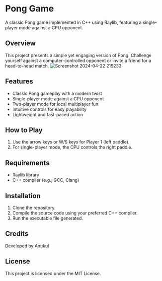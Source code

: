 # Pong Game

A classic Pong game implemented in C++ using Raylib, featuring a single-player mode against a CPU opponent.

## Overview

This project presents a simple yet engaging version of Pong. Challenge yourself against a computer-controlled opponent or invite a friend for a head-to-head match.
![Screenshot 2024-04-22 215233](https://github.com/anukul1999/Pong/assets/167528692/c02f8353-2627-4c91-8653-58a7310b3609)


## Features

- Classic Pong gameplay with a modern twist
- Single-player mode against a CPU opponent
- Two-player mode for local multiplayer fun
- Intuitive controls for easy playability
- Lightweight and fast-paced action

## How to Play

1. Use the arrow keys or W/S keys for Player 1 (left paddle).
2. For single-player mode, the CPU controls the right paddle.

## Requirements

- Raylib library
- C++ compiler (e.g., GCC, Clang)

## Installation

1. Clone the repository.
2. Compile the source code using your preferred C++ compiler.
3. Run the executable file generated.

## Credits

Developed by Anukul

## License

This project is licensed under the MIT License.

